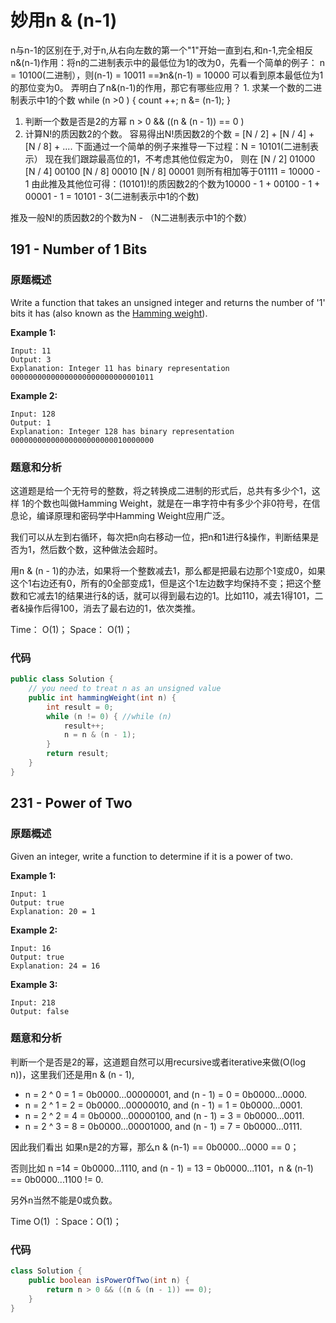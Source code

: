 # 妙用n & \(n-1\)

n与n-1的区别在于,对于n,从右向左数的第一个"1"开始一直到右,和n-1,完全相反 n&\(n-1\)作用：将n的二进制表示中的最低位为1的改为0，先看一个简单的例子： n = 10100\(二进制），则\(n-1\) = 10011 ==》n&\(n-1\) = 10000 可以看到原本最低位为1的那位变为0。 弄明白了n&\(n-1\)的作用，那它有哪些应用？ 1. 求某一个数的二进制表示中1的个数 while \(n &gt;0 \) { count ++; n &= \(n-1\); }

1. 判断一个数是否是2的方幂 n &gt; 0 && \(\(n & \(n - 1\)\) == 0 \)
2. 计算N!的质因数2的个数。 容易得出N!质因数2的个数 = \[N / 2\] + \[N / 4\] + \[N / 8\] + .... 下面通过一个简单的例子来推导一下过程：N = 10101\(二进制表示） 现在我们跟踪最高位的1，不考虑其他位假定为0， 则在 \[N / 2\] 01000 \[N / 4\] 00100 \[N / 8\] 00010 \[N / 8\] 00001 则所有相加等于01111 = 10000 - 1 由此推及其他位可得：\(10101\)!的质因数2的个数为10000 - 1 + 00100 - 1 + 00001 - 1 = 10101 - 3\(二进制表示中1的个数\)

推及一般N!的质因数2的个数为N - （N二进制表示中1的个数）

## 191 - Number of 1 Bits

### 原题概述

Write a function that takes an unsigned integer and returns the number of '1' bits it has \(also known as the [Hamming weight](http://en.wikipedia.org/wiki/Hamming_weight)\).

**Example 1:**

```text
Input: 11
Output: 3
Explanation: Integer 11 has binary representation 00000000000000000000000000001011 
```

**Example 2:**

```text
Input: 128
Output: 1
Explanation: Integer 128 has binary representation 00000000000000000000000010000000
```

### 题意和分析

这道题是给一个无符号的整数，将之转换成二进制的形式后，总共有多少个1，这样 1的个数也叫做Hamming Weight，就是在一串字符中有多少个非0符号，在信息论，编译原理和密码学中Hamming Weight应用广泛。

我们可以从左到右循环，每次把n向右移动一位，把n和1进行&操作，判断结果是否为1，然后数个数，这种做法会超时。

用n & \(n - 1\)的办法，如果将一个整数减去1，那么都是把最右边那个1变成0，如果这个1右边还有0，所有的0全部变成1，但是这个1左边数字均保持不变；把这个整数和它减去1的结果进行&的话，就可以得到最右边的1。比如110，减去1得101，二者&操作后得100，消去了最右边的1，依次类推。

Time： O\(1\)； Space： O\(1\)；

### 代码

```java
public class Solution {
    // you need to treat n as an unsigned value
    public int hammingWeight(int n) {
        int result = 0;
        while (n != 0) { //while (n)
            result++;
            n = n & (n - 1);
        }
        return result;
    }
}
```

## 231 - Power of Two

### 原题概述

Given an integer, write a function to determine if it is a power of two.

**Example 1:**

```text
Input: 1
Output: true 
Explanation: 20 = 1
```

**Example 2:**

```text
Input: 16
Output: true
Explanation: 24 = 16
```

**Example 3:**

```text
Input: 218
Output: false
```

### 题意和分析

判断一个是否是2的幂，这道题自然可以用recursive或者iterative来做\(O\(log n\)\)，这里我们还是用n & \(n - 1\),

* n = 2 ^ 0 = 1 = 0b0000...00000001, and \(n - 1\) = 0 = 0b0000...0000.
* n = 2 ^ 1 = 2 = 0b0000...00000010, and \(n - 1\) = 1 = 0b0000...0001.
* n = 2 ^ 2 = 4 = 0b0000...00000100, and \(n - 1\) = 3 = 0b0000...0011.
* n = 2 ^ 3 = 8 = 0b0000...00001000, and \(n - 1\) = 7 = 0b0000...0111.

因此我们看出 如果n是2的方幂，那么n & \(n-1\) == 0b0000...0000 == 0；

否则比如 n =14 = 0b0000...1110, and \(n - 1\) = 13 = 0b0000...1101，n & \(n-1\) == 0b0000...1100 != 0.

另外n当然不能是0或负数。

Time O\(1\) ：Space：O\(1\)；

### 代码

```java
class Solution {
    public boolean isPowerOfTwo(int n) {
        return n > 0 && ((n & (n - 1)) == 0);
    }
}
```



